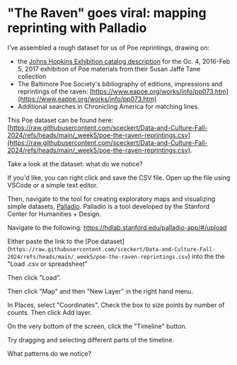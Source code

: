 # "The Raven" goes viral: mapping reprinting with Palladio


I've assembled a rough dataset for us of Poe reprintings, drawing on:

+ the [Johns Hopkins Exhibition catalog description](https://exhibits.library.jhu.edu/exhibits/show/enigmatic-edgar/master-of-variety/the-raven) for the Oc. 4, 2016-Feb 5, 2017 exhibition of Poe materials from their Susan Jaffe Tane collection
+ The Baltimore Poe Society's bibliography of editions, impressions and reprintings of the raven: [https://www.eapoe.org/works/info/pp073.htm](https://www.eapoe.org/works/info/pp073.htm)
+ Additional searches in Chronicling America for matching lines.

This Poe dataset can be found here: [https://raw.githubusercontent.com/sceckert/Data-and-Culture-Fall-2024/refs/heads/main/_week5/poe-the-raven-reprintings.csv](https://raw.githubusercontent.com/sceckert/Data-and-Culture-Fall-2024/refs/heads/main/_week5/poe-the-raven-reprintings.csv).

Take a look at the dataset: what do we notice?

If you'd like, you can right click and save the CSV file. Open up the file using VSCode or a simple text editor. 

Then, navigate to the tool for creating exploratory maps and visualizing simple datasets, [Palladio](https://hdlab.stanford.edu/palladio-app/). Palladio is a tool developed by the Stanford Center for Humanities + Design. 

Navigate to the following: https://hdlab.stanford.edu/palladio-app/#/upload

Either paste the link to the [Poe dataset] (`https://raw.githubusercontent.com/sceckert/Data-and-Culture-Fall-2024/refs/heads/main/_week5/poe-the-raven-reprintings.csv`) into the the "Load .csv or spreadsheet"

Then click "Load".

Then click "Map" and then "New Layer" in the right hand menu.

In Places, select "Coordinates". Check the box to size points by number of counts. Then click Add layer.

On the very bottom of the screen, click the "Timeline" button.

Try dragging and selecting different parts of the timeline.

What patterns do we notice?